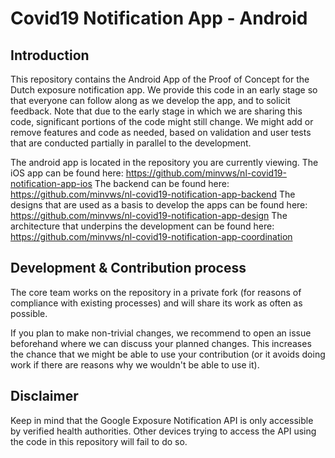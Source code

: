 # Covid19 Notification App - Android

## Introduction
This repository contains the Android App of the Proof of Concept for the Dutch exposure notification app. We provide this code in an early stage so that everyone can follow along as we develop the app, and to solicit feedback. Note that due to the early stage in which we are sharing this code, significant portions of the code might still change. We might add or remove features and code as needed, based on validation and user tests that are conducted partially in parallel to the development.

The android app is located in the repository you are currently viewing.
The iOS app can be found here: https://github.com/minvws/nl-covid19-notification-app-ios
The backend can be found here: https://github.com/minvws/nl-covid19-notification-app-backend
The designs that are used as a basis to develop the apps can be found here: https://github.com/minvws/nl-covid19-notification-app-design
The architecture that underpins the development can be found here: https://github.com/minvws/nl-covid19-notification-app-coordination

## Development & Contribution process

The core team works on the repository in a private fork (for reasons of compliance with existing processes) and will share its work as often as possible.

If you plan to make non-trivial changes, we recommend to open an issue beforehand where we can discuss your planned changes.
This increases the chance that we might be able to use your contribution (or it avoids doing work if there are reasons why we wouldn't be able to use it).

## Disclaimer
Keep in mind that the Google Exposure Notification API is only accessible by verified health authorities. Other devices trying to access the API using the code in this repository will fail to do so.
